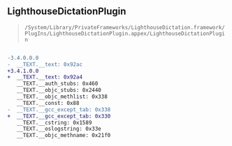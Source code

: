 ## LighthouseDictationPlugin

> `/System/Library/PrivateFrameworks/LighthouseDictation.framework/PlugIns/LighthouseDictationPlugin.appex/LighthouseDictationPlugin`

```diff

-3.4.0.0.0
-  __TEXT.__text: 0x92ac
+3.4.1.0.0
+  __TEXT.__text: 0x92a4
   __TEXT.__auth_stubs: 0x460
   __TEXT.__objc_stubs: 0x2440
   __TEXT.__objc_methlist: 0x338
   __TEXT.__const: 0x88
-  __TEXT.__gcc_except_tab: 0x338
+  __TEXT.__gcc_except_tab: 0x330
   __TEXT.__cstring: 0x1589
   __TEXT.__oslogstring: 0x33e
   __TEXT.__objc_methname: 0x21f0

```
